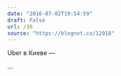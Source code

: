 ```yaml
---
date: "2016-07-02T19:54:59"
draft: False
url: /36
source: "https://blognot.co/12918"
---
```


Uber в Киеве — 

...
